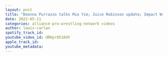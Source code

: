 ```yaml
---
layout: post
title: "Deonna Purrazzo talks Mia Yim; Juice Robinson update; Impact Wrestling news and more!"
date: 2022-05-11
categories: alliance-pro-wrestling-network videos
author: lewis-carlan
spotify_track_id: 
youtube_video_id: URKpr8516dY
apple_track_id: 
youtube_metadata: 
---
```

